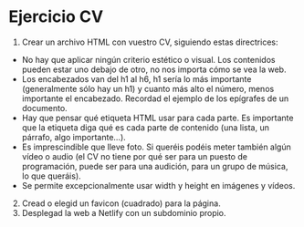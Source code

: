 # Ejercicio CV

1. Crear un archivo HTML con vuestro CV, siguiendo estas directrices:

- No hay que aplicar ningún criterio estético o visual. Los contenidos pueden estar uno debajo de otro, no nos importa cómo se vea la web.
- Los encabezados van del h1 al h6, h1 sería lo más importante (generalmente sólo hay un h1) y cuanto más alto el número, menos importante el encabezado. Recordad el ejemplo de los epígrafes de un documento.
- Hay que pensar qué etiqueta HTML usar para cada parte. Es importante que la etiqueta diga qué es cada parte de contenido (una lista, un párrafo, algo importante...).
- Es imprescindible que lleve foto. Si queréis podéis meter también algún vídeo o audio (el CV no tiene por qué ser para un puesto de programación, puede ser para una audición, para un grupo de música, lo que queráis).
- Se permite excepcionalmente usar width y height en imágenes y vídeos.

2. Cread o elegid un favicon (cuadrado) para la página.
3. Desplegad la web a Netlify con un subdominio propio.
